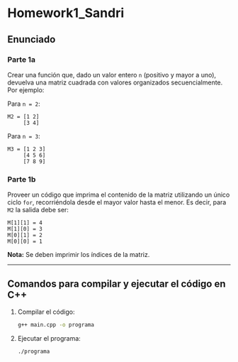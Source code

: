 # Homework1\_Sandri

## Enunciado

### Parte 1a

Crear una función que, dado un valor entero `n` (positivo y mayor a uno), devuelva una matriz cuadrada con valores organizados secuencialmente. Por ejemplo:

Para `n = 2`:

```
M2 = [1 2]
     [3 4]
```

Para `n = 3`:

```
M3 = [1 2 3]
     [4 5 6]
     [7 8 9]
```

### Parte 1b

Proveer un código que imprima el contenido de la matriz utilizando un único ciclo `for`, recorriéndola desde el mayor valor hasta el menor. Es decir, para `M2` la salida debe ser:

```
M[1][1] = 4
M[1][0] = 3
M[0][1] = 2
M[0][0] = 1
```

**Nota:** Se deben imprimir los índices de la matriz.

---

## Comandos para compilar y ejecutar el código en C++

1. Compilar el código:
   ```sh
   g++ main.cpp -o programa
   ```
2. Ejecutar el programa:
   ```sh
   ./programa
   ```

